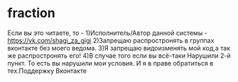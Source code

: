 # fraction
Если вы это читаете, то -
1)Исполнитель/Автор данной системы - https://vk.com/shagi_za_gigi
2)Запрещаю распростронять в группах вконтакте без моего ведома.
3)Я запрещаю видоизменять мой код,а так же распростронять его!
4)В случае того если вы всё-таки Нарушили 2-й пункт. То есть вы нарушили мои условия. И я в праве обратиться в тех.Поддержку Вконтакте

